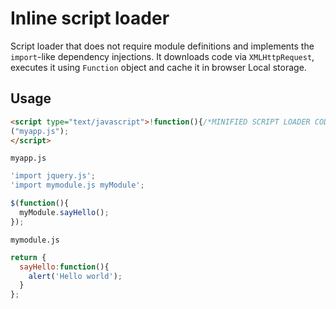 # Inline script loader

Script loader that does not require module definitions and implements the `import`-like dependency injections. It downloads code via `XMLHttpRequest`, executes it using `Function` object and cache it in browser Local storage.

## Usage

```html
<script type="text/javascript">!function(){/*MINIFIED SCRIPT LOADER CODE*/}
("myapp.js");
</script>

```

`myapp.js`

```javascript
'import jquery.js';
'import mymodule.js myModule';

$(function(){
  myModule.sayHello();
});
```

`mymodule.js`

```javascript
return {
  sayHello:function(){
    alert('Hello world');
  }
};
```

